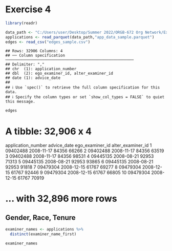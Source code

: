 Exercise 4
================

``` r
library(readr)

```

``` r
data_path <- "C:/Users/user/Desktop/Summer 2022/ORGB-672 Org Network/Exercise 4"
applications <- read_parquet(data_path,"app_data_sample.parquet")
edges <- read_csv("edges_sample.csv")

```
    ## Rows: 32906 Columns: 4
    ## ── Column specification ────────────────────────────────────────────────────────
    ## Delimiter: ","
    ## chr  (1): application_number
    ## dbl  (2): ego_examiner_id, alter_examiner_id
    ## date (1): advice_date
    ## 
    ## ℹ Use `spec()` to retrieve the full column specification for this data.
    ## ℹ Specify the column types or set `show_col_types = FALSE` to quiet this message.


``` r
edges

```
# A tibble: 32,906 x 4
   application_number advice_date ego_examiner_id alter_examiner_id
   <chr>              <date>                <dbl>             <dbl>
 1 09402488           2008-11-17            84356             66266
 2 09402488           2008-11-17            84356             63519
 3 09402488           2008-11-17            84356             98531
 4 09445135           2008-08-21            92953             71313
 5 09445135           2008-08-21            92953             93865
 6 09445135           2008-08-21            92953             91818
 7 09479304           2008-12-15            61767             69277
 8 09479304           2008-12-15            61767             92446
 9 09479304           2008-12-15            61767             66805
10 09479304           2008-12-15            61767             70919
# ... with 32,896 more rows

##  Gender, Race, Tenure

``` r
examiner_names <- applications %>% 
  distinct(examiner_name_first)

examiner_names

```

``` r

```

``` r

```
``` r

```

``` r

```

